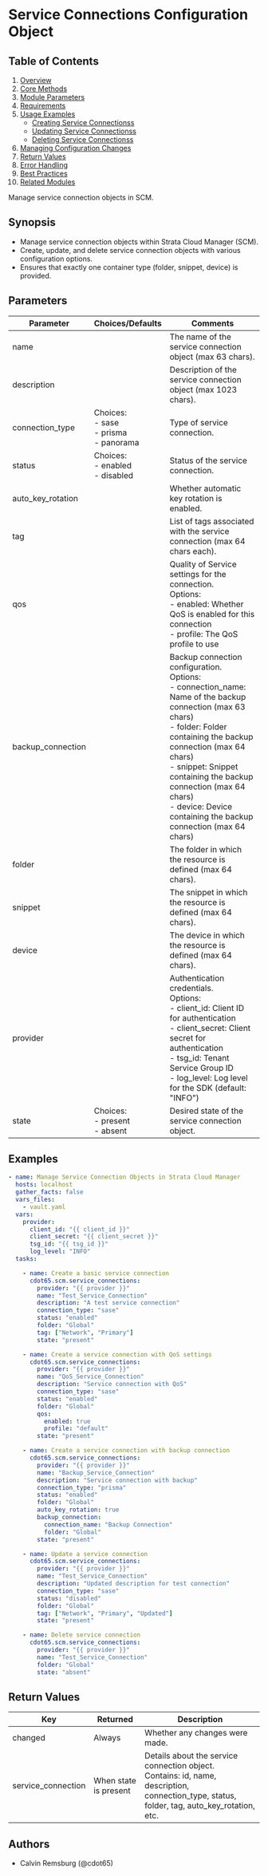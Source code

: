 # Service Connections Configuration Object

## Table of Contents

1. [Overview](#overview)
2. [Core Methods](#core-methods)
3. [Module Parameters](#module-parameters)
4. [Requirements](#requirements)
5. [Usage Examples](#usage-examples)
   - [Creating Service Connectionss](#creating-service_connectionss)
   - [Updating Service Connectionss](#updating-service_connectionss)
   - [Deleting Service Connectionss](#deleting-service_connectionss)
6. [Managing Configuration Changes](#managing-configuration-changes)
7. [Return Values](#return-values)
8. [Error Handling](#error-handling)
9. [Best Practices](#best-practices)
10. [Related Modules](#related-modules)


Manage service connection objects in SCM.

## Synopsis

- Manage service connection objects within Strata Cloud Manager (SCM).
- Create, update, and delete service connection objects with various configuration options.
- Ensures that exactly one container type (folder, snippet, device) is provided.

## Parameters

| Parameter | Choices/Defaults | Comments |
| --------- | ---------------- | -------- |
| name | | The name of the service connection object (max 63 chars). |
| description | | Description of the service connection object (max 1023 chars). |
| connection_type | Choices:<br>- sase<br>- prisma<br>- panorama | Type of service connection. |
| status | Choices:<br>- enabled<br>- disabled | Status of the service connection. |
| auto_key_rotation | | Whether automatic key rotation is enabled. |
| tag | | List of tags associated with the service connection (max 64 chars each). |
| qos | | Quality of Service settings for the connection.<br>Options:<br>- enabled: Whether QoS is enabled for this connection<br>- profile: The QoS profile to use |
| backup_connection | | Backup connection configuration.<br>Options:<br>- connection_name: Name of the backup connection (max 63 chars)<br>- folder: Folder containing the backup connection (max 64 chars)<br>- snippet: Snippet containing the backup connection (max 64 chars)<br>- device: Device containing the backup connection (max 64 chars) |
| folder | | The folder in which the resource is defined (max 64 chars). |
| snippet | | The snippet in which the resource is defined (max 64 chars). |
| device | | The device in which the resource is defined (max 64 chars). |
| provider | | Authentication credentials.<br>Options:<br>- client_id: Client ID for authentication<br>- client_secret: Client secret for authentication<br>- tsg_id: Tenant Service Group ID<br>- log_level: Log level for the SDK (default: "INFO") |
| state | Choices:<br>- present<br>- absent | Desired state of the service connection object. |

## Examples

```yaml
- name: Manage Service Connection Objects in Strata Cloud Manager
  hosts: localhost
  gather_facts: false
  vars_files:
    - vault.yaml
  vars:
    provider:
      client_id: "{{ client_id }}"
      client_secret: "{{ client_secret }}"
      tsg_id: "{{ tsg_id }}"
      log_level: "INFO"
  tasks:

    - name: Create a basic service connection
      cdot65.scm.service_connections:
        provider: "{{ provider }}"
        name: "Test_Service_Connection"
        description: "A test service connection"
        connection_type: "sase"
        status: "enabled"
        folder: "Global"
        tag: ["Network", "Primary"]
        state: "present"

    - name: Create a service connection with QoS settings
      cdot65.scm.service_connections:
        provider: "{{ provider }}"
        name: "QoS_Service_Connection"
        description: "Service connection with QoS"
        connection_type: "sase"
        status: "enabled"
        folder: "Global"
        qos:
          enabled: true
          profile: "default"
        state: "present"

    - name: Create a service connection with backup connection
      cdot65.scm.service_connections:
        provider: "{{ provider }}"
        name: "Backup_Service_Connection"
        description: "Service connection with backup"
        connection_type: "prisma"
        status: "enabled"
        folder: "Global"
        auto_key_rotation: true
        backup_connection:
          connection_name: "Backup Connection"
          folder: "Global"
        state: "present"

    - name: Update a service connection
      cdot65.scm.service_connections:
        provider: "{{ provider }}"
        name: "Test_Service_Connection"
        description: "Updated description for test connection"
        connection_type: "sase"
        status: "disabled"
        folder: "Global"
        tag: ["Network", "Primary", "Updated"]
        state: "present"

    - name: Delete service connection
      cdot65.scm.service_connections:
        provider: "{{ provider }}"
        name: "Test_Service_Connection"
        folder: "Global"
        state: "absent"
```

## Return Values

| Key | Returned | Description |
| --- | -------- | ----------- |
| changed | Always | Whether any changes were made. |
| service_connection | When state is present | Details about the service connection object.<br>Contains: id, name, description, connection_type, status, folder, tag, auto_key_rotation, etc. |

## Authors

- Calvin Remsburg (@cdot65)
